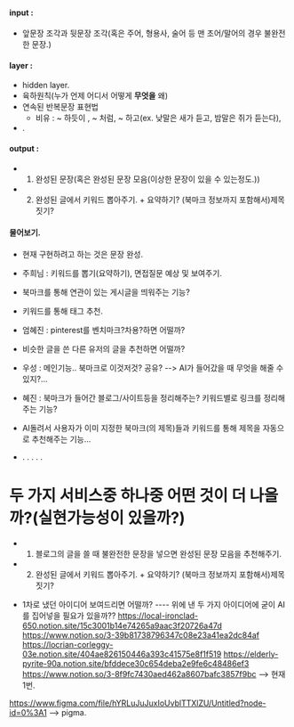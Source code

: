 #### input :

-   앞문장 조각과 뒷문장 조각(혹은 주어, 형용사, 술어 등 맨 초어/말어의 경우 불완전한 문장.)

#### layer :

-   hidden layer.
-   육하원칙(누가 언제 어디서 어떻게 **무엇을** 왜)
-   연속된 반복문장 표현법
    -   비유 : ~ 하듯이 , ~ 처럼, ~ 하고(ex. 낮말은 새가 듣고, 밤말은 쥐가 듣는다),
-   .

#### output :

-   1. 완성된 문장(혹은 완성된 문장 모음(이상한 문장이 있을 수 있는정도.))
-   2. 완성된 글에서 키워드 뽑아주기. + 요약하기? (북마크 정보까지 포함해서)제목 짓기?

#### 물어보기.

-   현재 구현하려고 하는 것은 문장 완성.

-   주희님 : 키워드를 뽑기(요약하기), 면접질문 예상 및 보여주기.
-   북마크를 통해 연관이 있는 게시글을 띄워주는 기능?
-   키워드를 통해 태그 추천.

-   엄혜진 : pinterest를 벤치마크?차용?하면 어떨까?
-   비슷한 글을 쓴 다른 유저의 글을 추천하면 어떨까?

-   우성 : 메인기능.. 북마크로 이것저것? 공유? --> AI가 들어갔을 때 무엇을 해줄 수 있지?...

-   혜진 : 북마크가 들어간 블로그/사이트등을 정리해주는? 키워드별로 링크를 정리해주는 기능?

-   AI돌려서 사용자가 이미 지정한 북마크(의 제목)들과 키워드를 통해 제목을 자동으로 추천해주는 기능...
-   .
    .
    .
    .
    .

# 두 가지 서비스중 하나중 어떤 것이 더 나을까?(실현가능성이 있을까?)

-   1. 블로그의 글을 쓸 때 불완전한 문장을 넣으면 완성된 문장 모음을 추천해주기.
-   2. 완성된 글에서 키워드 뽑아주기. + 요약하기? (북마크 정보까지 포함해서)제목 짓기?

-   1차로 냈던 아이디어 보여드리면 어떨까? ---- 위에 낸 두 가지 아이디어에 굳이 AI를 집어넣을 필요가 있을까??
    https://local-ironclad-650.notion.site/15c3001b14e74265a9aac3f20726a47d
    https://www.notion.so/3-39b81738796347c08e23a41ea2dc84af
    https://locrian-corleggy-03e.notion.site/404ae826150446a393c41575e8f1f519
    https://elderly-pyrite-90a.notion.site/bfddece30c654deba2e9fe6c48486ef3
    https://www.notion.so/3-8f9fc7430aed462a8607bafc3857f9bc --> 현재 1번.

https://www.figma.com/file/hYRLuJuJuxIoUvblTTXlZU/Untitled?node-id=0%3A1 --> pigma.
